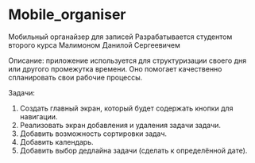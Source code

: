 # Mobile_organiser
Мобильный органайзер для записей
Разрабатывается студентом второго курса Малимоном Данилой Сергеевичем

Описание: приложение используется для структуризации своего дня или другого промежутка времени. Оно помогает качественно спланировать свои рабочие процессы.

Задачи:

1. Создать главный экран, который будет содержать кнопки для навигации.
2. Реализовать экран добавления и удаления задачи задачи.
3. Добавить возможность сортировки задач.
4. Добавить календарь.
5. Добавить выбор дедлайна задачи (сделать к определённой дате). 


